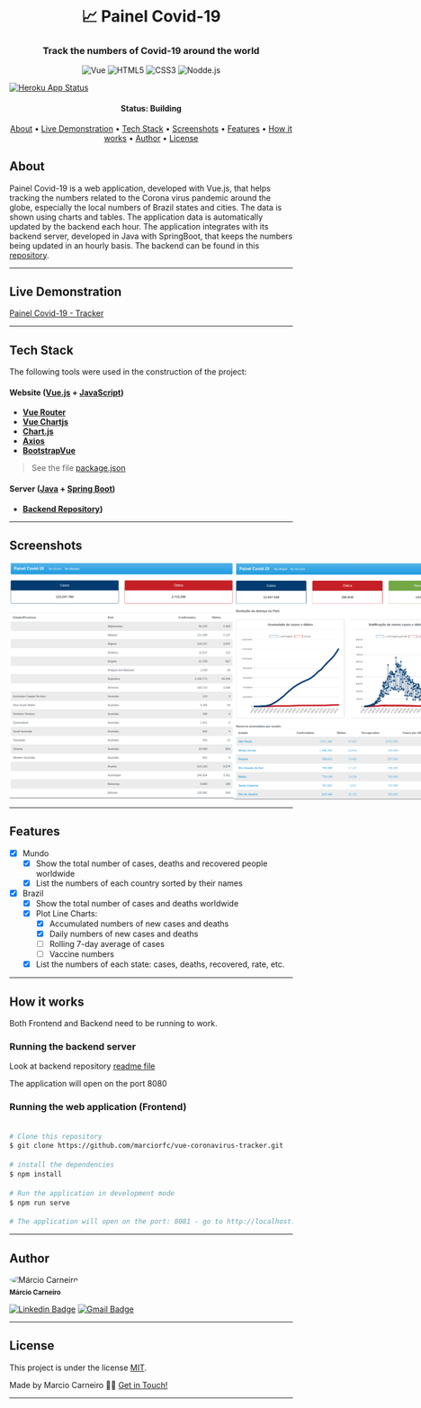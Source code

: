 


<h1 align="center">
   &#128200;  Painel Covid-19
</h1>

<h3 align="center">
    Track the numbers of Covid-19 around the world
</h3>

<p align="center">
  <img alt="Vue" src="https://img.shields.io/badge/Vue.js-35495E?style=for-the-badge&logo=vue.js&logoColor=4FC08D">

  <img alt="HTML5" src="https://img.shields.io/badge/HTML5-E34F26?style=for-the-badge&logo=html5&logoColor=white">

  
  <img alt="CSS3" src="https://img.shields.io/badge/CSS3-1572B6?style=for-the-badge&logo=css3&logoColor=white">
  
    
  <img alt="Nodde.js" src="https://img.shields.io/badge/Node.js-43853D?style=for-the-badge&logo=node.js&logoColor=white">

  
</p>

<p align="center">
  
  [![Heroku App Status](http://heroku-shields.herokuapp.com/coronav-tracker)](https://coronav-tracker.herokuapp.com)

</p>

<h4 align="center"> 
	 Status: Building
</h4>

<p align="center">
 <a href="#about">About</a> •
 <a href="#live-demonstration">Live Demonstration</a> •
 <a href="#tech-stack">Tech Stack</a> • 
 <a href="#screenshots">Screenshots</a> •
 <a href="#features">Features</a> •
 <a href="#how-it-works">How it works</a> • 
 <a href="#author">Author</a> • 
 <a href="#license">License</a>

</p>


## About

Painel Covid-19 is a web application, developed with Vue.js, that helps tracking the numbers related to the Corona virus pandemic around the globe, especially the local numbers of Brazil states and cities. The data is shown using charts and tables. The application data is automatically updated by the backend each hour. The application integrates with its backend server, developed in Java with SpringBoot, that keeps the numbers being updated in an hourly basis.
The backend can be found in this <a href="https://github.com/marciorfc/springboot-coronavirus-service">repository</a>.


---

## Live Demonstration

<a alt="Painel Covid-19 Live App" title="Painel Covid-19 Live App" href="https://coronav-tracker.herokuapp.com/" target="_blank">
Painel Covid-19 - Tracker
</a>

---

## Tech Stack

The following tools were used in the construction of the project:

#### **Website**  ([Vue.js](https://vuejs.org/)  +  [JavaScript](https://developer.mozilla.org/en-US/docs/Web/JavaScript/))

-   **[Vue Router](https://router.vuejs.org/)**
-   **[Vue Chartjs](https://vue-chartjs.org/)**
-   **[Chart.js](https://github.com/chartjs/Chart.js)**   
-   **[Axios](https://github.com/axios/axios)**
-   **[BootstrapVue](https://bootstrap-vue.org/)**


> See the file  [package.json](https://github.com/marciorfc/vue-coronavirus-tracker/blob/master/package.json)

#### **Server**  ([Java](https://www.oracle.com/java/technologies/)  +  [Spring Boot](hhttps://spring.io/projects/spring-boot))

-   **[Backend Repository](https://github.com/marciorfc/springboot-coronavirus-service))**


---

## Screenshots


<p align="center" style="display: flex; align-items: flex-start; justify-content: space-between;">
  <img alt="Mundo" title="Mundo" src="./src/assets/screenshot1.png" width="400px">

  <img alt="Brasil" title="Brasil" src="./src/assets/screenshot2.png" width="400px">
</p>


---
## Features

- [x] Mundo 
   - [x] Show the total number of cases, deaths and recovered people worldwide
   - [x] List the numbers of each country sorted by their names

- [x] Brazil 
   - [x] Show the total number of cases and deaths worldwide
   - [X] Plot Line Charts:
     - [x] Accumulated numbers of new cases and deaths
     - [x] Daily numbers of new cases and deaths
     - [ ] Rolling 7-day average of cases
     - [ ] Vaccine numbers
   - [x] List the numbers of each state: cases, deaths, recovered, rate, etc.

---
## How it works


Both Frontend and Backend need to be running to work.


### Running the backend server

Look at backend repository <a href="https://github.com/marciorfc/springboot-coronavirus-service">readme file</a>

The application will open on the port 8080 
### Running the web application (Frontend)

```bash

# Clone this repository
$ git clone https://github.com/marciorfc/vue-coronavirus-tracker.git

# install the dependencies
$ npm install

# Run the application in development mode
$ npm run serve

# The application will open on the port: 8081 - go to http://localhost:8081

```

---

## Author


 <img style="border-radius: 50%;" src="https://avatars.githubusercontent.com/u/62860102?v=4" width="100px;" alt="Márcio Carneiro"/>
 <br />
 <sub><b>Márcio Carneiro</b></sub>
 <br />

[![Linkedin Badge](https://img.shields.io/static/v1?label=&message=Marcio&color=blue&style=flat-square&logo=Linkedin&logoColor=white&link=https://www.linkedin.com/in/marciorfc/)](https://www.linkedin.com/in/marciorfc/) 
[![Gmail Badge](https://img.shields.io/static/v1?label=&message=mroberto@gmail.com&color=red&style=flat-square&logo=Gmail&logoColor=white&link=mailto:mroberto@gmail.com)](mailto:mroberto@gmail.com)

---

## License

This project is under the license [MIT](./LICENSE).

Made by Marcio Carneiro 👋🏽 [Get in Touch!](Https://www.linkedin.com/in/marciorfc/)

---

